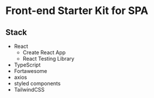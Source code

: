 # Front-end Starter Kit for SPA



## Stack

- React
  - Create React App
  - React Testing Library
- TypeScript
- Fortawesome
- axios
- styled components
- TailwindCSS

